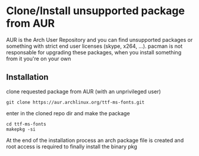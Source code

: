# Clone/Install unsupported package from AUR
AUR is the Arch User Repository and you can find unsupported packages or something with strict end user licenses
(skype, x264, ...). pacman is not responsable for upgrading these packages, when you install something from it you're
on your own

## Installation
clone requested package from AUR (with an unprivileged user)
```
git clone https://aur.archlinux.org/ttf-ms-fonts.git
```
enter in the cloned repo dir and make the package
```
cd ttf-ms-fonts
makepkg -si
```
At the end of the installation process an arch package file is created and root access is required to finally install
the binary pkg
